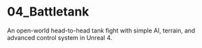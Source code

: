 # 04_Battletank
An open-world head-to-head tank fight with simple AI, terrain, and advanced control system in Unreal 4.
